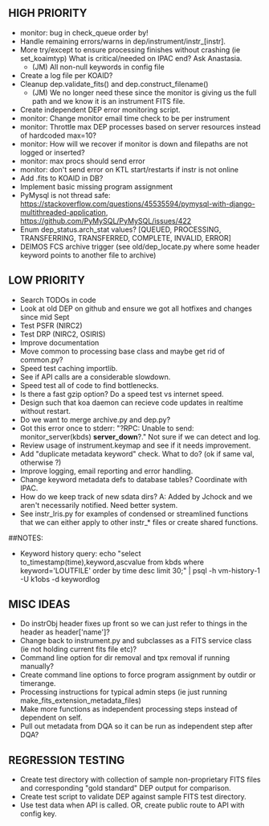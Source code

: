 ## HIGH PRIORITY
- monitor: bug in check_queue order by!
- Handle remaining errors/warns in dep/instrument/instr_[instr].
- More try/except to ensure processing finishes without crashing (ie set_koaimtyp) What is critical/needed on IPAC end?  Ask Anastasia.
  - (JM) All non-null keywords in config file
- Create a log file per KOAID?
- Cleanup dep.validate_fits() and dep.construct_filename()
  - (JM) We no longer need these since the monitor is giving us the full path and we know it is an instrument FITS file.
- Create independent DEP error monitoring script.
- monitor: Change monitor email time check to be per instrument
- monitor: Throttle max DEP processes based on server resources instead of hardcoded max=10?
- monitor: How will we recover if monitor is down and filepaths are not logged or inserted?
- monitor: max procs should send error
- monitor: don't send error on KTL start/restarts if instr is not online
- Add .fits to KOAID in DB?
- Implement basic missing program assignment
- PyMysql is not thread safe: https://stackoverflow.com/questions/45535594/pymysql-with-django-multithreaded-application, https://github.com/PyMySQL/PyMySQL/issues/422
- Enum dep_status.arch_stat values? [QUEUED, PROCESSING, TRANSFERRING, TRANSFERRED, COMPLETE, INVALID, ERROR]
- DEIMOS FCS archive trigger (see old/dep_locate.py where some header keyword points to another file to archive)

 
## LOW PRIORITY
- Search TODOs in code
- Look at old DEP on github and ensure we got all hotfixes and changes since mid Sept
- Test PSFR (NIRC2)
- Test DRP (NIRC2, OSIRIS)
- Improve documentation
- Move common to processing base class and maybe get rid of common.py?
- Speed test caching importlib.  
- See if API calls are a considerable slowdown.
- Speed test all of code to find bottlenecks.
- Is there a fast gzip option?  Do a speed test vs internet speed.
- Design such that koa daemon can recieve code updates in realtime without restart.
- Do we want to merge archive.py and dep.py?
- Got this error once to stderr: "?RPC: Unable to send: monitor_server(kbds) __server_down__?."  Not sure if we can detect and log.
- Review usage of instrument.keymap and see if it needs improvement.
- Add "duplicate metadata keyword" check.  What to do? (ok if same val, otherwise ?)
- Improve logging, email reporting and error handling.
- Change keyword metadata defs to database tables?  Coordinate with IPAC.
- How do we keep track of new sdata dirs?  A: Added by Jchock and we aren't necessarily notified.  Need better system.
- See instr_lris.py for examples of condensed or streamlined functions that we can either apply to other instr_* files or create shared functions.


##NOTES:
- Keyword history query: echo "select to_timestamp(time),keyword,ascvalue from kbds where keyword='LOUTFILE' order by time desc limit 30;" | psql -h vm-history-1 -U k1obs -d keywordlog


## MISC IDEAS
- Do instrObj header fixes up front so we can just refer to things in the header as header['name']?
- Change back to instrument.py and subclasses as a FITS service class (ie not holding current fits file etc)?
- Command line option for dir removal and tpx removal if running manually?
- Create command line options to force program assignment by outdir or timerange.
- Processing instructions for typical admin steps (ie just running make_fits_extension_metadata_files)
- Make more functions as independent processing steps instead of dependent on self.
- Pull out metadata from DQA so it can be run as independent step after DQA? 


## REGRESSION TESTING
- Create test directory with collection of sample non-proprietary FITS files and corresponding "gold standard" DEP output for comparison.
- Create test script to validate DEP against sample FITS test directory.
- Use test data when API is called.  OR, create public route to API with config key.






